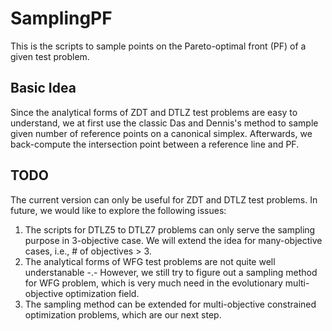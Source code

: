 # SamplingPF
This is the scripts to sample points on the Pareto-optimal front (PF) of a given test problem.

## Basic Idea
Since the analytical forms of ZDT and DTLZ test problems are easy to understand, we at first use the classic Das and Dennis's method to sample given number of reference points on a canonical simplex. Afterwards, we back-compute the intersection point between a reference line and PF.

## TODO
The current version can only be useful for ZDT and DTLZ test problems. In future, we would like to explore the following issues:

1. The scripts for DTLZ5 to DTLZ7 problems can only serve the sampling purpose in 3-objective case. We will extend the idea for many-objective cases, i.e., \# of objectives > 3.
2. The analytical forms of WFG test problems are not quite well understanable -.- However, we still try to figure out a sampling method for WFG problem, which is very much need in the evolutionary multi-objective optimization field.
3. The sampling method can be extended for multi-objective constrained optimization problems, which are our next step.
